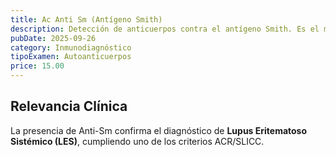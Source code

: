 ```yaml
---
title: Ac Anti Sm (Antígeno Smith)
description: Detección de anticuerpos contra el antígeno Smith. Es el marcador más **específico** de laboratorio para el **Lupus Eritematoso Sistémico (LES)**.
pubDate: 2025-09-26
category: Inmunodiagnóstico
tipoExamen: Autoanticuerpos
price: 15.00
---
```


## Relevancia Clínica
La presencia de Anti-Sm confirma el diagnóstico de **Lupus Eritematoso Sistémico (LES)**, cumpliendo uno de los criterios ACR/SLICC.